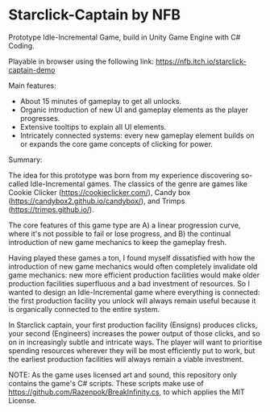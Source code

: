 # Starclick-Captain by NFB
Prototype Idle-Incremental Game, build in Unity Game Engine with C# Coding.

Playable in browser using the following link: https://nfb.itch.io/starclick-captain-demo

Main features:
 - About 15 minutes of gameplay to get all unlocks.
 - Organic introduction of new UI and gameplay elements as the player progresses.
 - Extensive tooltips to explain all UI elements.
 - Intricately connected systems: every new gameplay element builds on or expands the core game concepts of clicking for power.

Summary:

The idea for this prototype was born from my experience discovering so-called Idle-Incremental games. The classics of the genre are games like Cookie Clicker (https://cookieclicker.com/), Candy box (https://candybox2.github.io/candybox/), and Trimps (https://trimps.github.io/).

The core features of this game type are A) a linear progression curve, where it's not possible to fail or lose progress, and B) the continual introduction of new game mechanics to keep the gameplay fresh.

Having played these games a ton, I found myself dissatisfied with how the introduction of new game mechanics would often completely invalidate old game mechanics: new more efficient production facilities would make older production facilities superfluous and a bad investment of resources. So I wanted to design an Idle-Incremental game where everything is connected: the first production facility you unlock will always remain useful because it is organically connected to the entire system.

In Starclick captain, your first production facility (Ensigns) produces clicks, your second (Engineers) increases the power output of those clicks, and so on in increasingly subtle and intricate ways. The player will want to prioritise spending resources wherever they will be most efficiently put to work, but the earliest production facilities will always remain a viable investment.

NOTE: As the game uses licensed art and sound, this repository only contains the game's C# scripts. These scripts make use of https://github.com/Razenpok/BreakInfinity.cs, to which applies the MIT License.
